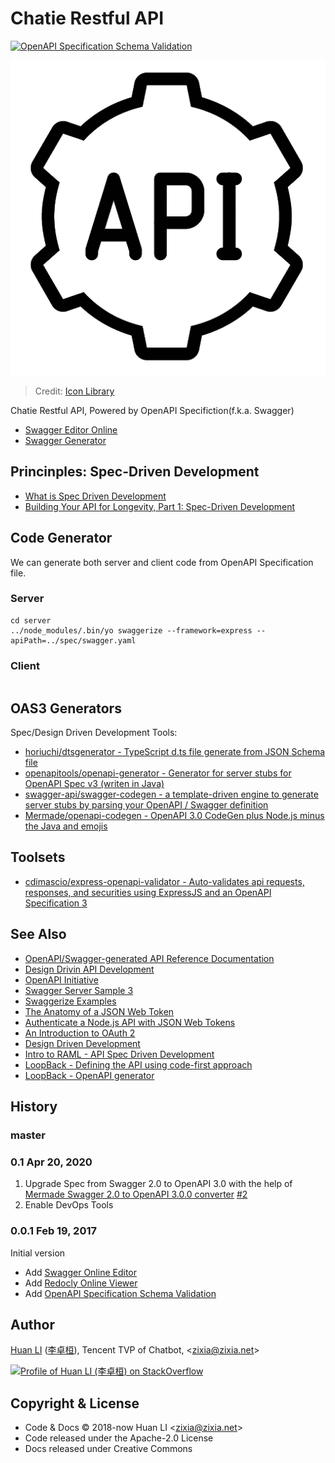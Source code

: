 # Chatie Restful API

[![OpenAPI Specification Schema Validation](https://online.swagger.io/validator?url=https://raw.githubusercontent.com/Chatie/api/master/spec/swagger.yaml)](https://redocly.github.io/redoc/?url=https://raw.githubusercontent.com/Chatie/api/master/spec/swagger.yaml)

![Open API 3 Specification](docs/images/api-logo.png)

> Credit: [Icon Library](http://icon-library.com/icon/rest-api-icon-19.html)

Chatie Restful API, Powered by OpenAPI Specifiction(f.k.a. Swagger)

- [Swagger Editor Online](http://editor.swagger.io/#/?import=https://raw.githubusercontent.com/Chatie/api/master/spec/swagger.yaml)
- [Swagger Generator](https://generator.swagger.io/?url=https://raw.githubusercontent.com/Chatie/api/master/spec/swagger.yaml)

## Princinples: Spec-Driven Development

- [What is Spec Driven Development](https://www.mikestowe.com/blog/2014/11/what-is-spec-driven-development.php)
- [Building Your API for Longevity, Part 1: Spec-Driven Development](https://www.nginx.com/blog/building-api-for-longevity-spec-driven-development/)

## Code Generator

We can generate both server and client code from OpenAPI Specification file.

### Server

```shell
cd server
../node_modules/.bin/yo swaggerize --framework=express --apiPath=../spec/swagger.yaml
```

### Client

```shell
```

## OAS3 Generators

Spec/Design Driven Development Tools:

- [horiuchi/dtsgenerator - TypeScript d.ts file generate from JSON Schema file](https://github.com/horiuchi/dtsgenerator)
- [openapitools/openapi-generator - Generator for server stubs for OpenAPI Spec v3 (writen in Java)](https://github.com/openapitools/openapi-generator)
- [swagger-api/swagger-codegen - a template-driven engine to generate server stubs by parsing your OpenAPI / Swagger definition](https://github.com/swagger-api/swagger-codegen)
- [Mermade/openapi-codegen - OpenAPI 3.0 CodeGen plus Node.js minus the Java and emojis](https://github.com/Mermade/openapi-codegen)

## Toolsets

- [cdimascio/express-openapi-validator - Auto-validates api requests, responses, and securities using ExpressJS and an OpenAPI Specification 3](https://github.com/cdimascio/express-openapi-validator)

## See Also

- [OpenAPI/Swagger-generated API Reference Documentation](https://redocly.github.io/redoc/)
- [Design Drivin API Development](http://www.slideshare.net/sofj/design-driven-api-development)
- [OpenAPI Initiative](https://www.openapis.org/)
- [Swagger Server Sample 3](https://github.com/BigstickCarpet/swagger-server/tree/master/samples/sample3)
- [Swaggerize Examples](https://github.com/subeeshcbabu/swaggerize-examples)
- [The Anatomy of a JSON Web Token](https://scotch.io/tutorials/the-anatomy-of-a-json-web-token)
- [Authenticate a Node.js API with JSON Web Tokens](https://scotch.io/tutorials/authenticate-a-node-js-api-with-json-web-tokens)
- [An Introduction to OAuth 2](https://www.digitalocean.com/community/tutorials/an-introduction-to-oauth-2)
- [Design Driven Development](http://www.slideshare.net/henrydjacob/design-driven-development)
- [Intro to RAML - API Spec Driven Development](http://www.hksilicon.com/articles/1082744)
- [LoopBack - Defining the API using code-first approach](https://loopback.io/doc/en/lb4/Defining-the-API-using-code-first-approach.html#define-the-api-from-code-first-approach)
- [LoopBack - OpenAPI generator](https://loopback.io/doc/en/lb4/OpenAPI-generator.html)

## History

### master

### 0.1 Apr 20, 2020

1. Upgrade Spec from Swagger 2.0 to OpenAPI 3.0 with the help of [Mermade Swagger 2.0 to OpenAPI 3.0.0 converter](https://mermade.org.uk/openapi-converter) [#2](https://github.com/Chatie/api/issues/2)
1. Enable DevOps Tools

### 0.0.1 Feb 19, 2017

Initial version

- Add [Swagger Online Editor](http://editor.swagger.io/#/?import=https://raw.githubusercontent.com/Chatie/api/master/spec/swagger.yaml)
- Add [Redocly Online Viewer](https://redocly.github.io/redoc/?url=https://raw.githubusercontent.com/Chatie/api/master/spec/swagger.yaml)
- Add [OpenAPI Specification Schema Validation](https://online.swagger.io/validator?url=https://raw.githubusercontent.com/Chatie/api/master/spec/swagger.yaml)

## Author

[Huan LI](https://github.com/huan)
([李卓桓](http://linkedin.com/in/zixia)),
Tencent TVP of Chatbot, \<zixia@zixia.net\>

[![Profile of Huan LI (李卓桓) on StackOverflow](https://stackexchange.com/users/flair/265499.png)](https://stackexchange.com/users/265499)

## Copyright & License

- Code & Docs © 2018-now Huan LI \<zixia@zixia.net\>
- Code released under the Apache-2.0 License
- Docs released under Creative Commons
